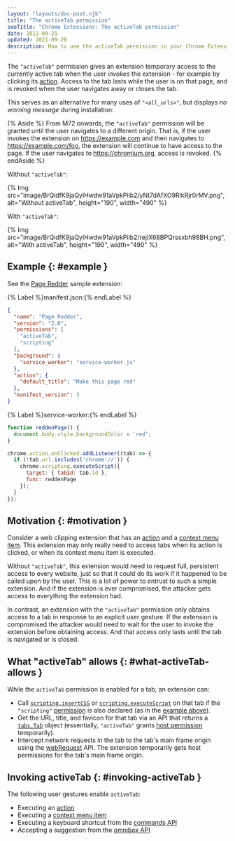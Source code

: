 ```yaml
---
layout: "layouts/doc-post.njk"
title: "The activeTab permission"
seoTitle: "Chrome Extensions: The activeTab permission"
date: 2012-09-21
updated: 2021-09-20
description: How to use the activeTab permission in your Chrome Extension.
---
```


The `"activeTab"` permission gives an extension temporary access to the currently active tab when the
user _invokes_ the extension - for example by clicking its [action][api-action]. Access to the tab
lasts while the user is on that page, and is revoked when the user navigates away or closes the tab.

This serves as an alternative for many uses of `"<all_urls>"`, but displays _no warning message_
during installation:

{% Aside %}
From M72 onwards, the `"activeTab"` permission will be granted until the user navigates to a
different origin. That is, if the user invokes the extension on https://example.com and then
navigates to https://example.com/foo, the extension will continue to have access to the page. If the
user navigates to https://chromium.org, access is revoked.
{% endAside %}

Without `"activeTab"`:

{% Img src="image/BrQidfK9jaQyIHwdw91aVpkPiib2/yNt7dAfXO9RlkRjr0rMV.png",
       alt="Without activeTab", height="190", width="490" %}

With `"activeTab"`:

{% Img src="image/BrQidfK9jaQyIHwdw91aVpkPiib2/rejIX68BPQrssxbh98BH.png",
       alt="With activeTab", height="190", width="490" %}

## Example {: #example }

See the [Page Redder][gh-page-redder] sample extension:

{% Label %}manifest.json:{% endLabel %}

```json
{
  "name": "Page Redder",
  "version": "2.0",
  "permissions": [
    "activeTab",
    "scripting"
  ],
  "background": {
    "service_worker": "service-worker.js"
  },
  "action": {
    "default_title": "Make this page red"
  },
  "manifest_version": 3
}
```

{% Label %}service-worker:{% endLabel %}

```js
function reddenPage() {
  document.body.style.backgroundColor = 'red';
}

chrome.action.onClicked.addListener((tab) => {
  if (!tab.url.includes('chrome://')) {
    chrome.scripting.executeScript({
      target: { tabId: tab.id },
      func: reddenPage
    });
  }
});
```

## Motivation {: #motivation }

Consider a web clipping extension that has an [action][api-action] and a [context menu item][api-context-menu]. This
extension may only really need to access tabs when its action is clicked, or when its
context menu item is executed.

Without `"activeTab"`, this extension would need to request full, persistent access to every website,
just so that it could do its work if it happened to be called upon by the user. This is a lot of
power to entrust to such a simple extension. And if the extension is ever compromised, the attacker
gets access to everything the extension had.

In contrast, an extension with the `"activeTab"` permission only obtains access to a tab in response
to an explicit user gesture. If the extension is compromised the attacker would need to wait for the
user to invoke the extension before obtaining access. And that access only lasts until the tab is
navigated or is closed.

## What "activeTab" allows {: #what-activeTab-allows }

While the `activeTab` permission is enabled for a tab, an extension can:

- Call [`scripting.insertCSS`][insert-css-method] or [`scripting.executeScript`][execute-script-method] on that tab if the `"scripting"` [permission][permissions] is also declared (as in the [example above](#example)).
- Get the URL, title, and favicon for that tab via an API that returns a [`tabs.Tab`][tabs-tab] object
  (essentially, `"activeTab"` grants [host permission][match-pattern] temporarily).
- Intercept network requests in the tab to the tab's main frame origin using the [webRequest][api-webrequest]
  API. The extension temporarily gets host permissions for the tab's main frame origin.

## Invoking activeTab {: #invoking-activeTab }

The following user gestures enable `activeTab`:

- Executing an [action][api-action]
- Executing a [context menu item][api-context-menu]
- Executing a keyboard shortcut from the [commands API][api-commands]
- Accepting a suggestion from the [omnibox API][api-omnibox]

[api-action]: /docs/extensions/reference/action
[api-commands]: /docs/extensions/reference/commands
[api-context-menu]: /docs/extensions/reference/contextMenus
[api-omnibox]: /docs/extensions/reference/omnibox
[api-webrequest]: /docs/extensions/reference/webRequest
[execute-script-method]: /docs/extensions/reference/scripting#method-executeScript
[gh-page-redder]: https://github.com/GoogleChrome/chrome-extensions-samples/tree/main/functional-samples/sample.page-redder
[insert-css-method]: /docs/extensions/reference/scripting#method-insertCSS
[match-pattern]: /docs/extensions/mv3/match_patterns/
[permissions]: /docs/extensions/mv3/declare_permissions/#permissions
[tabs-tab]: /docs/extensions/reference/tabs#type-Tab
